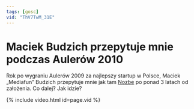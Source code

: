 ```yaml
---
tags: [gosc]
vid: "ThV7TwM_31E"
---
```


# Maciek Budzich przepytuje mnie podczas Aulerów 2010

Rok po wygraniu Aulerów 2009 za najlepszy startup w Polsce, Maciek „Mediafun” Budzich przepytuje mnie jak tam [Nozbe][n] po ponad 3 latach od założenia. Co dalej? Jak idzie?

{% include video.html id=page.vid %}

<!--More-->


[n]: https://michael.gratis/nozbe_pl